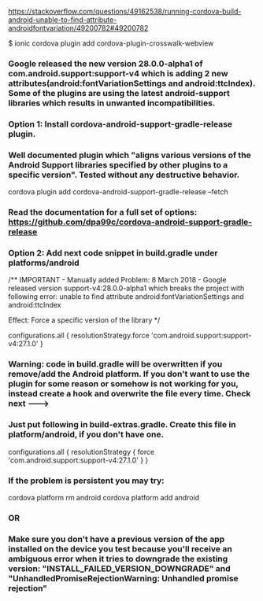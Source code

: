 https://stackoverflow.com/questions/49162538/running-cordova-build-android-unable-to-find-attribute-androidfontvariation/49200782#49200782

$ ionic cordova plugin add cordova-plugin-crosswalk-webview

### Google released the new version 28.0.0-alpha1 of com.android.support:support-v4 which is adding 2 new attributes(android:fontVariationSettings and android:ttcIndex). Some of the plugins are using the latest android-support libraries which results in unwanted incompatibilities.

### Option 1: Install cordova-android-support-gradle-release plugin.

### Well documented plugin which "aligns various versions of the Android Support libraries specified by other plugins to a specific version". Tested without any destructive behavior.
cordova plugin add cordova-android-support-gradle-release –fetch

### Read the documentation for a full set of options: https://github.com/dpa99c/cordova-android-support-gradle-release

### Option 2: Add next code snippet in build.gradle under platforms/android

/**
IMPORTANT - Manually added
Problem: 8 March 2018 - Google released version support-v4:28.0.0-alpha1
which breaks the project with following error: unable to find attribute
android:fontVariationSettings and android:ttcIndex

Effect: Force a specific version of the library
*/

configurations.all {
    resolutionStrategy.force 'com.android.support:support-v4:27.1.0'
}

### Warning: code in build.gradle will be overwritten if you remove/add the Android platform. If you don't want to use the plugin for some reason or somehow is not working for you, instead create a hook and overwrite the file every time. Check next --->
### Just put following in build-extras.gradle. Create this file in platform/android, if you don't have one.

configurations.all {
    resolutionStrategy {
        force 'com.android.support:support-v4:27.1.0'
    }
}

### If the problem is persistent you may try:

cordova platform rm android
cordova platform add android

### OR
### Make sure you don't have a previous version of the app installed on the device you test because you'll receive an ambiguous error when it tries to downgrade the existing version: "INSTALL_FAILED_VERSION_DOWNGRADE" and "UnhandledPromiseRejectionWarning: Unhandled promise rejection"
